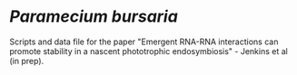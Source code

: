 # *Paramecium bursaria*

Scripts and data file for the paper "Emergent RNA-RNA interactions can promote stability in a nascent phototrophic endosymbiosis" - Jenkins et al (in prep).
